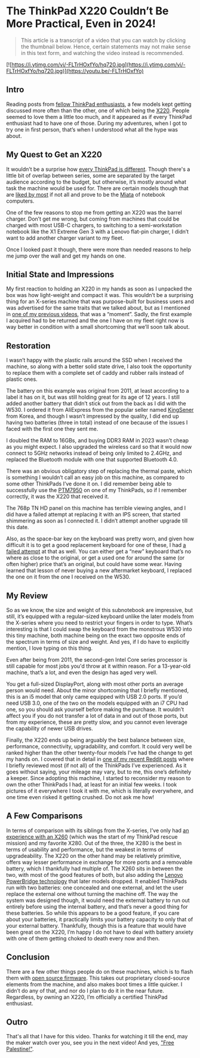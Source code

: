 # The ThinkPad X220 Couldn’t Be More Practical, Even in 2024!

> This article is a transcript of a video that you can watch by clicking the thumbnail below. Hence, certain statements may not make sense in this text form, and watching the video instead is recommended.

[![https://i.ytimg.com/vi/-FLTrHOxfYo/hq720.jpg](https://i.ytimg.com/vi/-FLTrHOxfYo/hq720.jpg)](https://youtu.be/-FLTrHOxfYo)

## Intro

Reading posts from [fellow ThinkPad enthusiasts](https://www.reddit.com/r/thinkpad), a few models kept getting discussed more often than the other, one of which being the [X220](https://en.wikipedia.org/wiki/Lenovo_ThinkPad_X220). People seemed to love them a little too much, and it appeared as if every ThinkPad enthusiast had to have one of those. During my adventures, when I got to try one in first person, that’s when I understood what all the hype was about.

## My Quest to Get an X220

It wouldn’t be a surprise how [every ThinkPad is different](https://www.lenovo.com/us/en/c/laptops/thinkpad/). Though there's a little bit of overlap between series, some are separated by the target audience according to the budget, but otherwise, it’s mostly around what task the machine would be used for. There are certain models though that are [liked by most](https://www.reddit.com/r/thinkpad/comments/1ag30rj/a_superquick_review_of_my_current_and_recent/) if not all and prove to be the [Miata](https://en.wikipedia.org/wiki/Mazda_MX-5) of notebook computers.

One of the few reasons to stop me from getting an X220 was the barrel charger. Don’t get me wrong, but coming from machines that could be charged with most USB-C chargers, to switching to a semi-workstation notebook like the X1 Extreme Gen 3 with a Lenovo flat-pin charger, I didn’t want to add another charger variant to my fleet.

Once I looked past it though, there were more than needed reasons to help me jump over the wall and get my hands on one.

## Initial State and Impressions

My first reaction to holding an X220 in my hands as soon as I unpacked the box was how light-weight and compact it was. This wouldn’t be a surprising thing for an X-series machine that was purpose-built for business users and was advertised for the same traits that we talked about, but as I mentioned in [one of my previous videos](https://www.youtube.com/watch?v=P6vSHZ7FulQ), that was a “moment”. Sadly, the first example I acquired had to be returned and the one I have on my fleet right now is way better in condition with a small shortcoming that we’ll soon talk about.

## Restoration

I wasn’t happy with the plastic rails around the SSD when I received the machine, so along with a better solid state drive, I also took the opportunity to replace them with a complete set of caddy and rubber rails instead of plastic ones.

The battery on this example was original from 2011, at least according to a label it has on it, but was still holding great for its age of 12 years. I still added another battery that didn’t stick out from the back as I did with the W530. I ordered it from AliExpress from the popular seller named [KingSener](https://www.kingsener.com) from Korea, and though I wasn’t impressed by the quality, I did end up having two batteries (three in total) instead of one because of the issues I faced with the first one they sent me.

I doubled the RAM to 16GBs, and buying DDR3 RAM in 2023 wasn’t cheap as you might expect. I also upgraded the wireless card so that it would now connect to 5GHz networks instead of being only limited to 2.4GHz, and replaced the Bluetooth module with one that supported Bluetooth 4.0.

There was an obvious obligatory step of replacing the thermal paste, which is something I wouldn’t call an easy job on this machine, as compared to some other ThinkPads I’ve done it on. I did remember being able to successfully use the [PTM7950](https://www.reddit.com/r/Amd/comments/16dnsdd/anyone_ever_use_ptm7950/) on one of my ThinkPads, so if I remember correctly, it was the X220 that received it.

The 768p TN HD panel on this machine has terrible viewing angles, and I did have a failed attempt at replacing it with an IPS screen, that started shimmering as soon as I connected it. I didn’t attempt another upgrade till this date.

Also, as the space-bar key on the keyboard was pretty worn, and given how difficult it is to get a good replacement keyboard for one of these, I had [a failed attempt](https://www.reddit.com/r/thinkpad/comments/12l9skr/another_fake_keyboard_replacement_for_x220/) at that as well. You can either get a “new” keyboard that’s no where as close to the original, or get a used one for around the same (or often higher) price that’s an original, but could have some wear. Having learned that lesson of never buying a new aftermarket keyboard, I replaced the one on it from the one I received on the W530.

## My Review

So as we know, the size and weight of this subnotebook are impressive, but still, it’s equipped with a regular-sized keyboard unlike the later models from the X-series where you need to restrict your fingers in order to type. What’s interesting is that I could swap the keyboard from the monstrous W530 into this tiny machine, both machine being on the exact two opposite ends of the spectrum in terms of size and weight. And yes, if I do have to explicitly mention, I love typing on this thing.

Even after being from 2011, the second-gen Intel Core series processor is still capable for most jobs you'd throw at it within reason. For a 13-year-old machine, that’s a lot, and even the design has aged very well.

You get a full-sized DisplayPort, along with most other ports an average person would need. About the minor shortcoming that I briefly mentioned, this is an i5 model that only came equipped with USB 2.0 ports. If you’d need USB 3.0, one of the two on the models equipped with an i7 CPU had one, so you should ask yourself before making the purchase. It wouldn’t affect you if you do not transfer a lot of data in and out of those ports, but from my experience, these are pretty slow, and you cannot even leverage the capability of newer USB drives.

Finally, the X220 ends up being arguably the best balance between size, performance, connectivity, upgradability, and comfort. It could very well be ranked higher than the other twenty-four models I’ve had the change to get my hands on. I covered that in detail in [one of my recent Reddit posts](https://www.reddit.com/r/thinkpad/comments/1ag30rj/a_superquick_review_of_my_current_and_recent/) where I briefly reviewed most (if not all) of the ThinkPads I’ve experienced. As it goes without saying, your mileage may vary, but to me, this one’s definitely a keeper. Since adopting this machine, I started to reconsider my reason to own the other ThinkPads I had, at least for an initial few weeks. I took pictures of it everywhere I took it with me, which is literally everywhere, and one time even risked it getting crushed. Do not ask me how!

## A Few Comparisons

In terms of comparison with its siblings from the X-series, I’ve only had [an experience with an X260](https://www.reddit.com/r/thinkpad/comments/rtc3nk/a_new_member_joins_my_team/) (which was the start of my ThinkPad rescue mission) and my favorite X280. Out of the three, the X280 is the best in terms of usability and performance, but the weakest in terms of upgradeability. The X220 on the other hand may be relatively primitive, offers way lesser performance in exchange for more ports and a removable battery, which I thankfully had multiple of. The X260 sits in between the two, with most of the good features of both, but also adding the [Lenovo PowerBridge technology](https://www.thinkwiki.org/wiki/Power_Bridge) that later models dropped. It enabled ThinkPads run with two batteries: one concealed and one external, and let the user replace the external one without turning the machine off. The way the system was designed though, it would need the external battery to run out entirely before using the internal battery, and that’s never a good thing for these batteries. So while this appears to be a good feature, if you care about your batteries, it practically limits your battery capacity to only that of your external battery. Thankfully, though this is a feature that would have been great on the X220, I’m happy I do not have to deal with battery anxiety with one of them getting choked to death every now and then.

## Conclusion

There are a few other things people do on these machines, which is to flash them with [open source firmware](https://www.coreboot.org/). This takes out proprietary closed-source elements from the machine, and also makes boot times a little quicker. I didn’t do any of that, and nor do I plan to do it in the near future. Regardless, by owning an X220, I’m officially a certified ThinkPad enthusiast.

## Outro

That's all that I have for this video. Thanks for watching it till the end, may the maker watch over you, see you in the next video! And yes, ["Free Palestine!"](https://www.aljazeera.com/news/2023/10/9/whats-the-israel-palestine-conflict-about-a-simple-guide).
